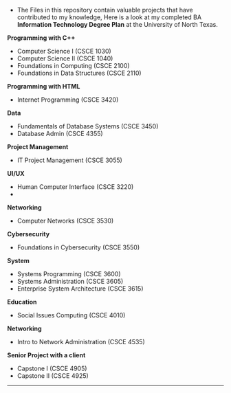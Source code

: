 

- The Files in this repository contain valuable projects that have contributed to my knowledge, Here is a look at my completed BA **Information Technology Degree Plan** at the University of North Texas.

**Programming with C++**
* Computer Science I (CSCE 1030) 		          
* Computer Science II (CSCE 1040) 		        
* Foundations in Computing (CSCE 2100)
* Foundations in Data Structures (CSCE 2110) 	

**Programming with HTML**
* Internet Programming (CSCE 3420)
            
**Data**     	
* Fundamentals of Database Systems (CSCE 3450)
* Database Admin (CSCE 4355)
  
**Project Management**             
* IT Project Management (CSCE 3055)
  
**UI/UX**        
* Human Computer Interface (CSCE 3220)
*   
**Networking**
* Computer Networks (CSCE 3530)
  
**Cybersecurity**             
* Foundations in Cybersecurity (CSCE 3550)
  
**System**
* Systems Programming (CSCE 3600)		          
* Systems Administration (CSCE 3605)		      
* Enterprise System Architecture (CSCE 3615)
  
**Education**
* Social Issues Computing (CSCE 4010)
       
**Networking**
* Intro to Network Administration (CSCE 4535)
  
**Senior Project with a client**
* Capstone I (CSCE 4905)			               
* Capstone II (CSCE 4925)


---





